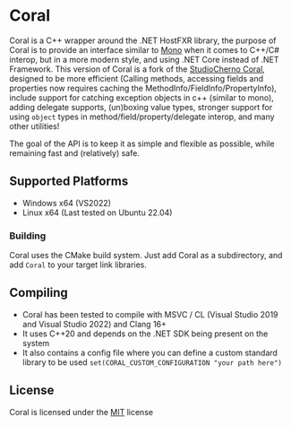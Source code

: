 # Coral

Coral is a C++ wrapper around the .NET HostFXR library, the purpose of Coral is to provide an interface similar to [Mono](https://www.mono-project.com/) when it comes to C++/C# interop, but in a more modern style, and using .NET Core instead of .NET Framework.
This version of Coral is a fork of the [StudioCherno Coral](https://github.com/StudioCherno/Coral), designed to be more efficient (Calling methods, accessing fields and properties now requires caching the MethodInfo/FieldInfo/PropertyInfo), include support for catching exception objects in c++ (similar to mono), adding delegate supports, (un)boxing value types, stronger support for using `object` types in method/field/property/delegate interop, and many other utilities!

The goal of the API is to keep it as simple and flexible as possible, while remaining fast and (relatively) safe.

## Supported Platforms
* Windows x64 (VS2022)
* Linux x64 (Last tested on Ubuntu 22.04)

### Building
Coral uses the CMake build system.
Just add Coral as a subdirectory, and add `Coral` to your target link libraries.

## Compiling
* Coral has been tested to compile with MSVC / CL (Visual Studio 2019 and Visual Studio 2022) and Clang 16+
* It uses C++20 and depends on the .NET SDK being present on the system
* It also contains a config file where you can define a custom standard library to be used `set(CORAL_CUSTOM_CONFIGURATION "your path here")`


## License
Coral is licensed under the [MIT](./LICENSE) license
